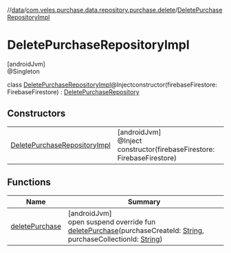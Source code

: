 //[data](../../../index.md)/[com.veles.purchase.data.repository.purchase.delete](../index.md)/[DeletePurchaseRepositoryImpl](index.md)

# DeletePurchaseRepositoryImpl

[androidJvm]\
@Singleton

class [DeletePurchaseRepositoryImpl](index.md)@Injectconstructor(firebaseFirestore: FirebaseFirestore) : [DeletePurchaseRepository](../../../../domain/domain/com.veles.purchase.domain.repository.storage/-delete-purchase-repository/index.md)

## Constructors

| | |
|---|---|
| [DeletePurchaseRepositoryImpl](-delete-purchase-repository-impl.md) | [androidJvm]<br>@Inject<br>constructor(firebaseFirestore: FirebaseFirestore) |

## Functions

| Name | Summary |
|---|---|
| [deletePurchase](delete-purchase.md) | [androidJvm]<br>open suspend override fun [deletePurchase](delete-purchase.md)(purchaseCreateId: [String](https://kotlinlang.org/api/latest/jvm/stdlib/kotlin/-string/index.html), purchaseCollectionId: [String](https://kotlinlang.org/api/latest/jvm/stdlib/kotlin/-string/index.html)) |
